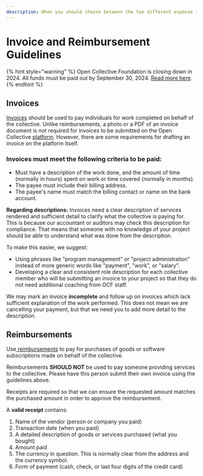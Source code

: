 ```yaml
---
description: When you should choose between the two different expense types.
---
```


# Invoice and Reimbursement Guidelines

{% hint style="warning" %}
Open Collective Foundation is closing down in 2024. All funds must be paid out by September 30, 2024. [Read more here](../../).
{% endhint %}

## Invoices  <a href="#invoices" id="invoices"></a>

​[Invoices](https://docs.opencollective.com/help/expenses-and-getting-paid/submitting-expenses#invoices) should be used to pay individuals for work completed on behalf of the collective. Unlike reimbursements, a photo or a PDF of an invoice document is not required for invoices to be submitted on the Open Collective [platform](broken-reference). However, there are some requirements for drafting an invoice on the platform itself.

### Invoices must meet the following criteria to be paid: <a href="#invoices-must-meet-the-following-criteria-to-be-paid" id="invoices-must-meet-the-following-criteria-to-be-paid"></a>

* Must have a description of the work done, and the amount of time (normally in hours) spent on work or time covered (normally in months).
* The payee must include their billing address.
* The payee's name must match the billing contact or name on the bank account.

**Regarding descriptions:** Invoices need a clear description of services rendered and sufficient detail to clarify what the collective is paying for. This is because our accountant or auditors may check this description for compliance. That means that someone with no knowledge of your project should be able to understand what was done from the description. &#x20;

To make this easier, we suggest:

* Using phrases like "program management" or "project administration" instead of more generic words like "payment", "work", or "salary".
* Developing a clear and consistent role description for each collective member who will be submitting an invoice to your project so that they do not need additional coaching from OCF staff.

We may mark an invoice **incomplete** and follow up on invoices which lack sufficient explanation of the work performed. This does not mean we are cancelling your payment, but that we need you to add more detail to the description.

## Reimbursements <a href="#reimbursements" id="reimbursements"></a>

Use[ reimbursements](https://docs.opencollective.com/help/expenses-and-getting-paid/submitting-expenses#reimbursements) to pay for purchases of goods or software subscriptions made on behalf of the collective.

Reimbursements **SHOULD NOT** be used to pay someone providing services to the collective. Please have this person submit their own invoice using the guidelines above.

Receipts are required so that we can ensure the requested amount matches the purchased amount in order to approve the reimbursement.

A **valid receipt** contains:

1. Name of the vendor (person or company you paid)
2. Transaction date (when you paid)
3. A detailed description of goods or services purchased (what you bought)
4. Amount paid
5. The currency in question. This is normally clear from the address and the currency symbol.
6. Form of payment (cash, check, or last four digits of the credit card)
